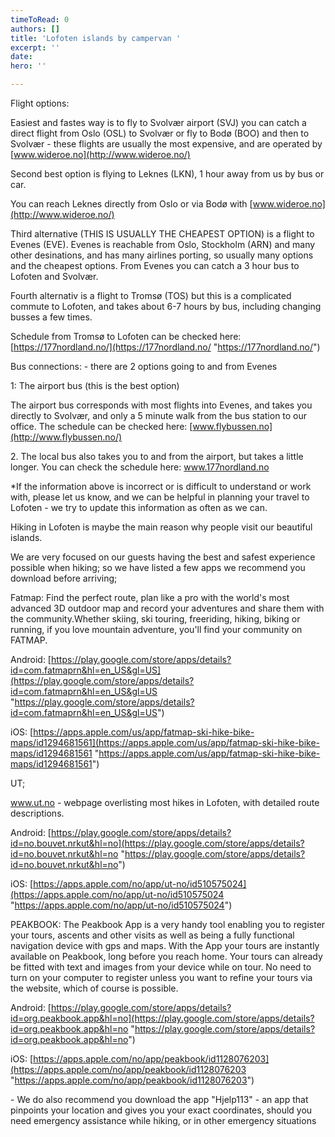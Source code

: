 ```yaml
---
timeToRead: 0
authors: []
title: 'Lofoten islands by campervan '
excerpt: ''
date: 
hero: ''

---
```

Flight options:

Easiest and fastes way is to fly to Svolvær airport (SVJ) you can catch a direct flight from Oslo (OSL) to Svolvær or fly to Bodø (BOO) and then to Svolvær - these flights are usually the most expensive, and are operated by [www.wideroe.no](http://www.wideroe.no/)

Second best option is flying to Leknes (LKN), 1 hour away from us by bus or car.

You can reach Leknes directly from Oslo or via Bodø with [www.wideroe.no](http://www.wideroe.no/)

Third alternative (THIS IS USUALLY THE CHEAPEST OPTION) is a flight to Evenes (EVE). Evenes is reachable from Oslo, Stockholm (ARN) and many other desinations, and has many airlines porting, so usually many options and the cheapest options. From Evenes you can catch a 3 hour bus to Lofoten and Svolvær.

Fourth alternativ is a flight to Tromsø (TOS) but this is a complicated commute to Lofoten, and takes about 6-7 hours by bus, including changing busses a few times.

Schedule from Tromsø to Lofoten can be checked here: [https://177nordland.no/](https://177nordland.no/ "https://177nordland.no/")

Bus connections: - there are 2 options going to and from Evenes

1: The airport bus (this is the best option)

The airport bus corresponds with most flights into Evenes, and takes you directly to Svolvær, and only a 5 minute walk from the bus station to our office. The schedule can be checked here: [www.flybussen.no](http://www.flybussen.no/)

2\. The local bus also takes you to and from the airport, but takes a little longer. You can check the schedule here: www.177nordland.no

\*If the information above is incorrect or is difficult to understand or work with, please let us know, and we can be helpful in planning your travel to Lofoten - we try to update this information as often as we can.

  
Hiking in Lofoten is maybe the main reason why people visit our beautiful islands.

We are very focused on our guests having the best and safest experience possible when hiking; so we have listed a few apps we recommend you download before arriving;

Fatmap: Find the perfect route, plan like a pro with the world's most advanced 3D outdoor map and record your adventures and share them with the community.Whether skiing, ski touring, freeriding, hiking, biking or running, if you love mountain adventure, you'll find your community on FATMAP.

Android: [https://play.google.com/store/apps/details?id=com.fatmaprn&hl=en_US&gl=US](https://play.google.com/store/apps/details?id=com.fatmaprn&hl=en_US&gl=US "https://play.google.com/store/apps/details?id=com.fatmaprn&hl=en_US&gl=US")

iOS: [https://apps.apple.com/us/app/fatmap-ski-hike-bike-maps/id1294681561](https://apps.apple.com/us/app/fatmap-ski-hike-bike-maps/id1294681561 "https://apps.apple.com/us/app/fatmap-ski-hike-bike-maps/id1294681561")

UT;

www.ut.no - webpage overlisting most hikes in Lofoten, with detailed route descriptions.

Android: [https://play.google.com/store/apps/details?id=no.bouvet.nrkut&hl=no](https://play.google.com/store/apps/details?id=no.bouvet.nrkut&hl=no "https://play.google.com/store/apps/details?id=no.bouvet.nrkut&hl=no")

iOS: [https://apps.apple.com/no/app/ut-no/id510575024](https://apps.apple.com/no/app/ut-no/id510575024 "https://apps.apple.com/no/app/ut-no/id510575024")

PEAKBOOK: The Peakbook App is a very handy tool enabling you to register your tours, ascents and other visits as well as being a fully functional navigation device with gps and maps. With the App your tours are instantly available on Peakbook, long before you reach home. Your tours can already be fitted with text and images from your device while on tour. No need to turn on your computer to register unless you want to refine your tours via the website, which of course is possible.

Android: [https://play.google.com/store/apps/details?id=org.peakbook.app&hl=no](https://play.google.com/store/apps/details?id=org.peakbook.app&hl=no "https://play.google.com/store/apps/details?id=org.peakbook.app&hl=no")

iOS: [https://apps.apple.com/no/app/peakbook/id1128076203](https://apps.apple.com/no/app/peakbook/id1128076203 "https://apps.apple.com/no/app/peakbook/id1128076203")

\- We do also recommend you download the app "Hjelp113" - an app that pinpoints your location and gives you your exact coordinates, should you need emergency assistance while hiking, or in other emergency situations